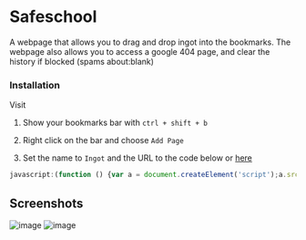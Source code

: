 # Safeschool
A webpage that allows you to drag and drop ingot into the bookmarks.
The webpage also allows you to access a google 404 page, and clear the history if blocked (spams about:blank)

### Installation
Visit 

1. Show your bookmarks bar with `ctrl + shift + b`

2. Right click on the bar and choose `Add Page`

3. Set the name to `Ingot` and the URL to the code below or [here](https://github.com/FogNetwork/Ingot/blob/main/bookmarklet.js)

```js
javascript:(function () {var a = document.createElement('script');a.src = 'https://cdn.jsdelivr.net/gh/FogNetwork/Ingot/ingot.min.js';document.body.appendChild(a);}())
```

## Screenshots
![image](https://user-images.githubusercontent.com/81875430/192154755-0f3c4ad5-0637-445a-b928-5e78a3b33a55.png)
![image](https://user-images.githubusercontent.com/81875430/192154766-49dfa5b1-11a8-4bb0-b4cb-5ac01301a8b0.png)
